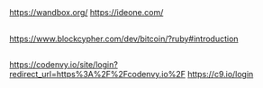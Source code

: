 ##
https://wandbox.org/
https://ideone.com/

##
https://www.blockcypher.com/dev/bitcoin/?ruby#introduction

##
https://codenvy.io/site/login?redirect_url=https%3A%2F%2Fcodenvy.io%2F
https://c9.io/login



